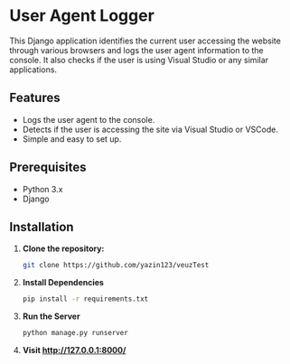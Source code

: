# User Agent Logger

This Django application identifies the current user accessing the website through various browsers and logs the user agent information to the console. It also checks if the user is using Visual Studio or any similar applications.

## Features

- Logs the user agent to the console.
- Detects if the user is accessing the site via Visual Studio or VSCode.
- Simple and easy to set up.

## Prerequisites

- Python 3.x
- Django

## Installation

1. **Clone the repository:**

   ```bash
   git clone https://github.com/yazin123/veuzTest
   ```
2. **Install Dependencies**

     ```bash
     pip install -r requirements.txt
     ```

3. **Run the Server**

     ```bash
     python manage.py runserver
     ```

4. **Visit http://127.0.0.1:8000/**
